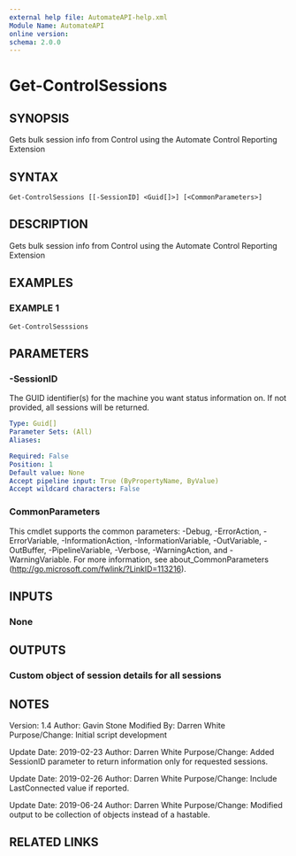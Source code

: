 ```yaml
---
external help file: AutomateAPI-help.xml
Module Name: AutomateAPI
online version:
schema: 2.0.0
---
```


# Get-ControlSessions

## SYNOPSIS
Gets bulk session info from Control using the Automate Control Reporting Extension

## SYNTAX

```
Get-ControlSessions [[-SessionID] <Guid[]>] [<CommonParameters>]
```

## DESCRIPTION
Gets bulk session info from Control using the Automate Control Reporting Extension

## EXAMPLES

### EXAMPLE 1
```
Get-ControlSesssions
```

## PARAMETERS

### -SessionID
The GUID identifier(s) for the machine you want status information on.
If not provided, all sessions will be returned.

```yaml
Type: Guid[]
Parameter Sets: (All)
Aliases:

Required: False
Position: 1
Default value: None
Accept pipeline input: True (ByPropertyName, ByValue)
Accept wildcard characters: False
```

### CommonParameters
This cmdlet supports the common parameters: -Debug, -ErrorAction, -ErrorVariable, -InformationAction, -InformationVariable, -OutVariable, -OutBuffer, -PipelineVariable, -Verbose, -WarningAction, and -WarningVariable.
For more information, see about_CommonParameters (http://go.microsoft.com/fwlink/?LinkID=113216).

## INPUTS

### None
## OUTPUTS

### Custom object of session details for all sessions
## NOTES
Version:        1.4
Author:         Gavin Stone 
Modified By:    Darren White
Purpose/Change: Initial script development

Update Date:    2019-02-23
Author:         Darren White
Purpose/Change: Added SessionID parameter to return information only for requested sessions.

Update Date:    2019-02-26
Author:         Darren White
Purpose/Change: Include LastConnected value if reported.

Update Date:    2019-06-24
Author:         Darren White
Purpose/Change: Modified output to be collection of objects instead of a hastable.

## RELATED LINKS
